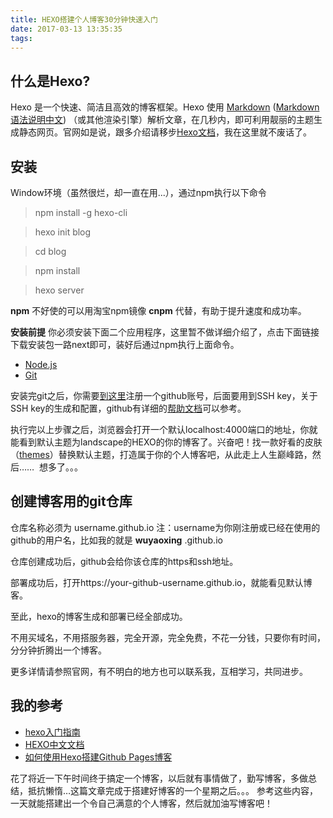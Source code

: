 ```yaml
---
title: HEXO搭建个人博客30分钟快速入门
date: 2017-03-13 13:35:35
tags:
---
```

## 什么是Hexo?

Hexo 是一个快速、简洁且高效的博客框架。Hexo 使用 [Markdown](http://markdownpad.com/) ([Markdown语法说明中文](http://www.appinn.com/markdown/)) （或其他渲染引擎）解析文章，在几秒内，即可利用靓丽的主题生成静态网页。官网如是说，跟多介绍请移步[Hexo文档](https://hexo.io/zh-cn/docs/index.html)，我在这里就不废话了。

## 安装

Window环境（虽然很烂，却一直在用...），通过npm执行以下命令

> npm install -g hexo-cli

> hexo init blog

> cd blog

> npm install

> hexo server

**npm** 不好使的可以用淘宝npm镜像 **cnpm** 代替，有助于提升速度和成功率。

**安装前提** 你必须安装下面二个应用程序，这里暂不做详细介绍了，点击下面链接下载安装包一路next即可，装好后通过npm执行上面命令。

- [Node.js](https://nodejs.org/en/)
- [Git](https://git-for-windows.github.io/)


安装完git之后，你需要[到这里](https://github.com/)注册一个github账号，后面要用到SSH key，关于SSH key的生成和配置，github有详细的[帮助文档](https://help.github.com/articles/connecting-to-github-with-ssh/)可以参考。

执行完以上步骤之后，浏览器会打开一个默认localhost:4000端口的地址，你就能看到默认主题为landscape的HEXO的你的博客了。兴奋吧！找一款好看的皮肤（[themes](https://hexo.io/themes/)）替换默认主题，打造属于你的个人博客吧，从此走上人生巅峰路，然后……  想多了。。。

## 创建博客用的git仓库

仓库名称必须为 username.github.io
注：username为你刚注册或已经在使用的github的用户名，比如我的就是 **wuyaoxing** .github.io

仓库创建成功后，github会给你该仓库的https和ssh地址。

部署成功后，打开https://your-github-username.github.io，就能看见默认博客。

至此，hexo的博客生成和部署已经全部成功。

不用买域名，不用搭服务器，完全开源，完全免费，不花一分钱，只要你有时间，分分钟折腾出一个博客。

更多详情请参照官网，有不明白的地方也可以联系我，互相学习，共同进步。

## 我的参考


 - [hexo入门指南](http://www.maintao.com/2014/hexo-beginner%27s-guide/)
 - [HEXO中文文档](https://hexo.io/zh-cn/docs/)
 - [如何使用Hexo搭建Github Pages博客](https://levblanc.github.io/2015/07/13/building-github-pages-blog-with-hexo/)
 
 
 花了将近一下午时间终于搞定一个博客，以后就有事情做了，勤写博客，多做总结，抵抗懒惰…这篇文章完成于搭建好博客的一个星期之后。。。
 参考这些内容，一天就能搭建出一个令自己满意的个人博客，然后就加油写博客吧！
